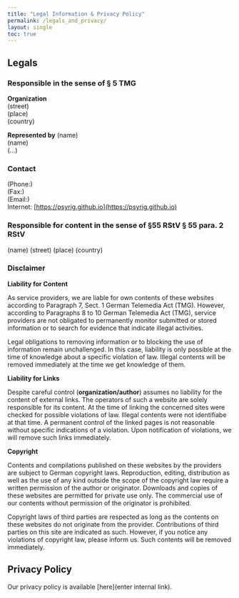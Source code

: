 ```yaml
--- 
title: "Legal Information & Privacy Policy"
permalink: /legals_and_privacy/
layout: single
toc: true
---
```


## Legals

### Responsible in the sense of § 5 TMG

**Organization**   
(street)  
(place)  
(country)

**Represented by**
(name)  
(name)  
(...)

### Contact 

(Phone:)    
(Fax:)  
(Email:)  
Internet: [https://psyrig.github.io](https://psyrig.github.io)

### Responsible for content in the sense of §55 RStV § 55 para. 2 RStV

(name)
(street)
(place)
(country)

### Disclaimer

**Liability for Content**

As service providers, we are liable for own contents of these websites according to Paragraph 7, Sect. 1 German Telemedia Act (TMG). However, according to Paragraphs 8 to 10 German Telemedia Act (TMG), service providers are not obligated to permanently monitor submitted or stored information or to search for evidence that indicate illegal activities.

Legal obligations to removing information or to blocking the use of information remain unchallenged. In this case, liability is only possible at the time of knowledge about a specific violation of law. Illegal contents will be removed immediately at the time we get knowledge of them.

**Liability for Links**

Despite careful control (**organization/author**) assumes no liability for the content of external links. The operators of such a website are solely responsible for its content. At the time of linking the concerned sites were checked for possible violations of law. Illegal contents were not identifiabe at that time. A permanent control of the linked pages is not reasonable without specific indications of a violation. Upon notification of violations, we will remove such links immediately.

**Copyright**

Contents and compilations published on these websites by the providers are subject to German copyright laws. Reproduction, editing, distribution as well as the use of any kind outside the scope of the copyright law require a written permission of the author or originator. Downloads and copies of these websites are permitted for private use only. The commercial use of our contents without permission of the originator is prohibited.

Copyright laws of third parties are respected as long as the contents on these websites do not originate from the provider. Contributions of third parties on this site are indicated as such. However, if you notice any violations of copyright law, please inform us. Such contents will be removed immediately.

## Privacy Policy

Our privacy policy is available [here](enter internal link).  

